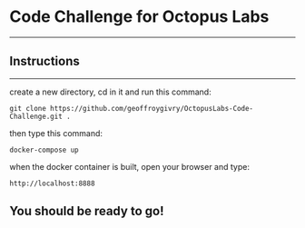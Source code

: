 # Code Challenge for Octopus Labs
-----

## Instructions
-----
create a new directory, cd in it 
and run this command:
```
git clone https://github.com/geoffroygivry/OctopusLabs-Code-Challenge.git .
```
then type this command:
```
docker-compose up
```
when the docker container is built, open your browser and type:
```
http://localhost:8888
```
You should be ready to go! 
-----